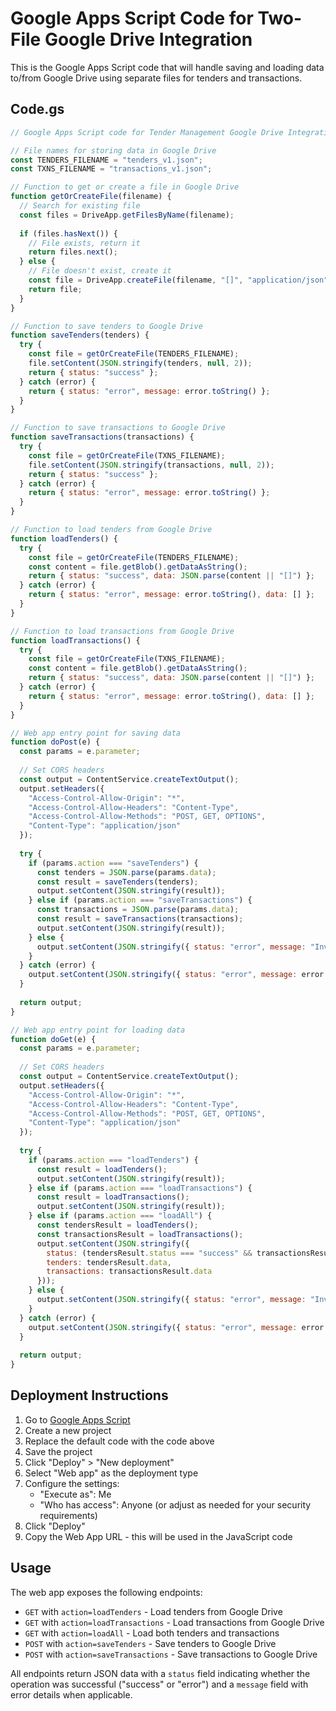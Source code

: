 # Google Apps Script Code for Two-File Google Drive Integration

This is the Google Apps Script code that will handle saving and loading data to/from Google Drive using separate files for tenders and transactions.

## Code.gs

```javascript
// Google Apps Script code for Tender Management Google Drive Integration (Two-File Approach)

// File names for storing data in Google Drive
const TENDERS_FILENAME = "tenders_v1.json";
const TXNS_FILENAME = "transactions_v1.json";

// Function to get or create a file in Google Drive
function getOrCreateFile(filename) {
  // Search for existing file
  const files = DriveApp.getFilesByName(filename);
  
  if (files.hasNext()) {
    // File exists, return it
    return files.next();
  } else {
    // File doesn't exist, create it
    const file = DriveApp.createFile(filename, "[]", "application/json");
    return file;
  }
}

// Function to save tenders to Google Drive
function saveTenders(tenders) {
  try {
    const file = getOrCreateFile(TENDERS_FILENAME);
    file.setContent(JSON.stringify(tenders, null, 2));
    return { status: "success" };
  } catch (error) {
    return { status: "error", message: error.toString() };
  }
}

// Function to save transactions to Google Drive
function saveTransactions(transactions) {
  try {
    const file = getOrCreateFile(TXNS_FILENAME);
    file.setContent(JSON.stringify(transactions, null, 2));
    return { status: "success" };
  } catch (error) {
    return { status: "error", message: error.toString() };
  }
}

// Function to load tenders from Google Drive
function loadTenders() {
  try {
    const file = getOrCreateFile(TENDERS_FILENAME);
    const content = file.getBlob().getDataAsString();
    return { status: "success", data: JSON.parse(content || "[]") };
  } catch (error) {
    return { status: "error", message: error.toString(), data: [] };
  }
}

// Function to load transactions from Google Drive
function loadTransactions() {
  try {
    const file = getOrCreateFile(TXNS_FILENAME);
    const content = file.getBlob().getDataAsString();
    return { status: "success", data: JSON.parse(content || "[]") };
  } catch (error) {
    return { status: "error", message: error.toString(), data: [] };
  }
}

// Web app entry point for saving data
function doPost(e) {
  const params = e.parameter;
  
  // Set CORS headers
  const output = ContentService.createTextOutput();
  output.setHeaders({
    "Access-Control-Allow-Origin": "*",
    "Access-Control-Allow-Headers": "Content-Type",
    "Access-Control-Allow-Methods": "POST, GET, OPTIONS",
    "Content-Type": "application/json"
  });
  
  try {
    if (params.action === "saveTenders") {
      const tenders = JSON.parse(params.data);
      const result = saveTenders(tenders);
      output.setContent(JSON.stringify(result));
    } else if (params.action === "saveTransactions") {
      const transactions = JSON.parse(params.data);
      const result = saveTransactions(transactions);
      output.setContent(JSON.stringify(result));
    } else {
      output.setContent(JSON.stringify({ status: "error", message: "Invalid action" }));
    }
  } catch (error) {
    output.setContent(JSON.stringify({ status: "error", message: error.toString() }));
  }
  
  return output;
}

// Web app entry point for loading data
function doGet(e) {
  const params = e.parameter;
  
  // Set CORS headers
  const output = ContentService.createTextOutput();
  output.setHeaders({
    "Access-Control-Allow-Origin": "*",
    "Access-Control-Allow-Headers": "Content-Type",
    "Access-Control-Allow-Methods": "POST, GET, OPTIONS",
    "Content-Type": "application/json"
  });
  
  try {
    if (params.action === "loadTenders") {
      const result = loadTenders();
      output.setContent(JSON.stringify(result));
    } else if (params.action === "loadTransactions") {
      const result = loadTransactions();
      output.setContent(JSON.stringify(result));
    } else if (params.action === "loadAll") {
      const tendersResult = loadTenders();
      const transactionsResult = loadTransactions();
      output.setContent(JSON.stringify({
        status: (tendersResult.status === "success" && transactionsResult.status === "success") ? "success" : "error",
        tenders: tendersResult.data,
        transactions: transactionsResult.data
      }));
    } else {
      output.setContent(JSON.stringify({ status: "error", message: "Invalid action" }));
    }
  } catch (error) {
    output.setContent(JSON.stringify({ status: "error", message: error.toString() }));
  }
  
  return output;
}
```

## Deployment Instructions

1. Go to [Google Apps Script](https://script.google.com/)
2. Create a new project
3. Replace the default code with the code above
4. Save the project
5. Click "Deploy" > "New deployment"
6. Select "Web app" as the deployment type
7. Configure the settings:
   - "Execute as": Me
   - "Who has access": Anyone (or adjust as needed for your security requirements)
8. Click "Deploy"
9. Copy the Web App URL - this will be used in the JavaScript code

## Usage

The web app exposes the following endpoints:

- `GET` with `action=loadTenders` - Load tenders from Google Drive
- `GET` with `action=loadTransactions` - Load transactions from Google Drive
- `GET` with `action=loadAll` - Load both tenders and transactions
- `POST` with `action=saveTenders` - Save tenders to Google Drive
- `POST` with `action=saveTransactions` - Save transactions to Google Drive

All endpoints return JSON data with a `status` field indicating whether the operation was successful ("success" or "error") and a `message` field with error details when applicable.